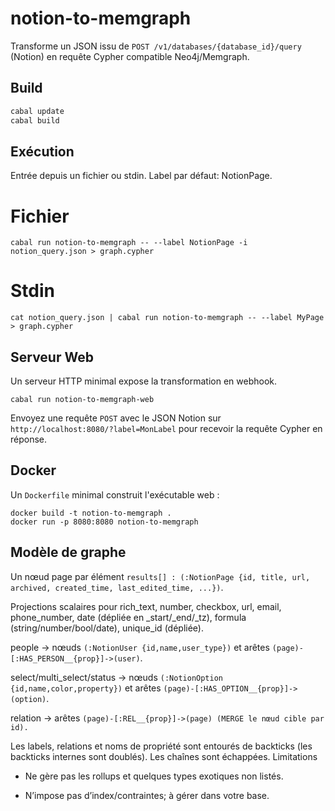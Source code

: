 # notion-to-memgraph

Transforme un JSON issu de `POST /v1/databases/{database_id}/query` (Notion) en requête Cypher compatible Neo4j/Memgraph.

## Build

```bash
cabal update
cabal build
```

## Exécution

Entrée depuis un fichier ou stdin. Label par défaut: NotionPage.

# Fichier

`cabal run notion-to-memgraph -- --label NotionPage -i notion_query.json > graph.cypher`

# Stdin

`cat notion_query.json | cabal run notion-to-memgraph -- --label MyPage > graph.cypher`

## Serveur Web

Un serveur HTTP minimal expose la transformation en webhook.

```
cabal run notion-to-memgraph-web
```

Envoyez une requête `POST` avec le JSON Notion sur `http://localhost:8080/?label=MonLabel`
pour recevoir la requête Cypher en réponse.

## Docker

Un `Dockerfile` minimal construit l'exécutable web :

```
docker build -t notion-to-memgraph .
docker run -p 8080:8080 notion-to-memgraph
```

## Modèle de graphe

Un nœud page par élément `results[] : (:NotionPage {id, title, url, archived, created_time, last_edited_time, ...})`.

Projections scalaires pour rich_text, number, checkbox, url, email, phone_number, date (dépliée en _start/_end/_tz), formula (string/number/bool/date), unique_id (dépliée).

people → nœuds `(:NotionUser {id,name,user_type})` et arêtes `(page)-[:HAS_PERSON__{prop}]->(user)`.

select/multi_select/status → nœuds `(:NotionOption {id,name,color,property})` et arêtes `(page)-[:HAS_OPTION__{prop}]->(option)`.

relation → arêtes `(page)-[:REL__{prop}]->(page) (MERGE le nœud cible par id).`

Les labels, relations et noms de propriété sont entourés de backticks (les backticks internes sont doublés). Les chaînes sont échappées.
Limitations

*    Ne gère pas les rollups et quelques types exotiques non listés.

*    N’impose pas d’index/contraintes; à gérer dans votre base.
